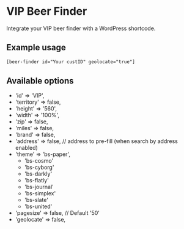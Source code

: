 # VIP Beer Finder

Integrate your VIP beer finder with a WordPress shortcode.

## Example usage

```html
[beer-finder id="Your custID" geolocate="true"] 
```

## Available options

- 'id'        => 'VIP',
- 'territory' => false,
- 'height'    => '560',
- 'width'     => '100%',
- 'zip'       => false,
- 'miles'     => false,
- 'brand'     => false,
- 'address'   => false, // address to pre-fill (when search by address enabled)
- 'theme'     => 'bs-paper',
    - 'bs-cosmo'
    - 'bs-cyborg'
    - 'bs-darkly'
    - 'bs-flatly'
    - 'bs-journal'
    - 'bs-simplex'
    - 'bs-slate'
    - 'bs-united'
- 'pagesize'  => false, // Default '50'
- 'geolocate' => false,
